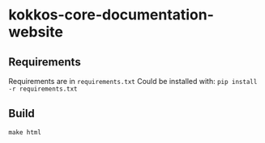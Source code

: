 # kokkos-core-documentation-website

## Requirements

Requirements are in `requirements.txt`
Could be installed with:
`pip install -r requirements.txt`

## Build 

```
make html
```

